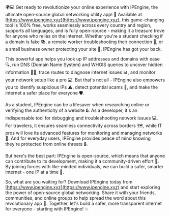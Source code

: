 🌍💻 Get ready to revolutionize your online experience with IPEngine, the ultimate open-source global networking utility app! 🚀 Available at [https://www.ipengine.xyz](https://www.ipengine.xyz), this game-changing tool is 100% free, works seamlessly across every country and region, supports all languages, and is fully open-source - making it a treasure trove for anyone who relies on the internet. Whether you're a student checking if a domain is fake 📚, a remote worker troubleshooting their connection 🏢, or a small business owner protecting your site 💼, IPEngine has got your back.

This powerful app helps you look up IP addresses and domains with ease 🔍, run DNS (Domain Name System) and WHOIS queries to uncover hidden information 🕵️‍♀️, trace routes to diagnose internet issues 📊, and monitor your network setup like a pro 💻. But that's not all - IPEngine also empowers you to identify suspicious IPs ⚠️, detect potential scams 🚨, and make the internet a safer place for everyone 🛡️.

As a student, IPEngine can be a lifesaver when researching online or verifying the authenticity of a website 🔒. As a developer, it's an indispensable tool for debugging and troubleshooting network issues 💻. For travelers, it ensures seamless connectivity across borders 🗺️, while IT pros will love its advanced features for monitoring and managing networks 👥. And for everyday users, IPEngine provides peace of mind knowing they're protected from online threats 🔒.

But here's the best part: IPEngine is open-source, which means that anyone can contribute to its development, making it a community-driven effort 🌟. By joining forces with like-minded individuals, we can build a safer, smarter internet - one IP at a time 💪.

So, what are you waiting for? Download IPEngine today from [https://www.ipengine.xyz](https://www.ipengine.xyz) and start exploring the power of open-source global networking. Share it with your friends, communities, and online groups to help spread the word about this revolutionary app 📢. Together, let's build a safer, more transparent internet for everyone - starting with IPEngine! 💥